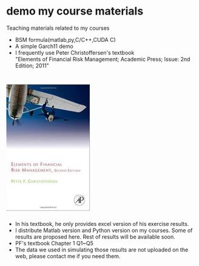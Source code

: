 # demo my course materials
Teaching materials related to my courses
* BSM formula(matlab,py,C/C++,CUDA C)
* A simple Garch11 demo
* I frequently use Peter Christoffersen's textbook    
    "Elements of Financial Risk Management; Academic Press; Issue: 2nd Edition; 2011"    
# ![Mou](/my.png)
* In his textbook, he only provides excel version of his exercise results.
* I distribute Matlab version and Python version on my courses. Some of results are proposed here. Rest of results will be available soon.
* PF's textbook Chapter 1 Q1~Q5
* The data we used in simulating those results are not uploaded on the web, please contact me if you need them.  

